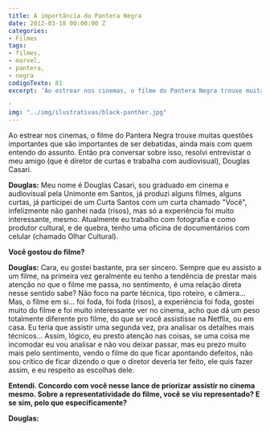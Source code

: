 ```yaml
---
title: A importância do Pantera Negra
date: 2012-03-18 00:00:00 Z
categories:
- Filmes
tags:
- filmes,
- marvel,
- pantera,
- negra
codigoTexto: 81
excerpt: 'Ao estrear nos cinemas, o filme do Pantera Negra trouxe muitas questões importantes que são importantes de ser debatidas, ainda mais com quem entendo do assunto. Então pra conversar sobre isso, resolvi entrevistar o meu amigo...

'
img: "../img/ilustrativas/black-panther.jpg"
---
```


Ao estrear nos cinemas, o filme do Pantera Negra trouxe muitas questões importantes que são importantes de ser debatidas, ainda mais com quem entendo do assunto. Então pra conversar sobre isso, resolvi entrevistar o meu amigo (que é diretor de curtas e trabalha com audiovisual), Douglas Casari.

<b>Douglas:</b> Meu nome é Douglas Casari, sou graduado em cinema e audiovisual pela Unimonte em Santos, já produzi alguns filmes, alguns curtas, já participei de um Curta Santos com um curta chamado "Você", infelizmente não ganhei nada (risos), mas só a experiência foi muito interessante, mesmo. Atualmente eu trabalho com fotografia e como produtor cultural, e de quebra, tenho uma oficina de documentários com celular (chamado Olhar Cultural).

<b>Você gostou do filme?</b>

<b>Douglas:</b> Cara, eu gostei bastante, pra ser sincero. Sempre que eu assisto a um filme, na primeira vez geralmente eu tenho a tendência de prestar mais atenção no que o filme me passa, no sentimento, é uma relação direta nesse sentido sabe? Não foco na parte técnica, tipo roteiro, e câmera... Mas, o filme em si... foi foda, foi foda (risos), a experiência foi foda, gostei muito do filme e foi muito interessante ver no cinema, acho que dá um peso totalmente diferente pro filme, do que se você assistisse na Netflix, ou em casa. Eu teria que assistir uma segunda vez, pra analisar os detalhes mais técnicos... Assim, lógico, eu presto atenção nas coisas, se uma coisa me incomodar eu vou analisar e não vou deixar passar, mas eu prezo muito mais pelo sentimento, vendo o filme do que ficar apontando defeitos, não sou crítico de ficar dizendo o que o diretor deveria ter feito, ele quis fazer assim, e eu respeito as escolhas dele. 

<b>Entendi. Concordo com você nesse lance de priorizar assistir no cinema mesmo. Sobre a representatividade do filme, você se viu representado? E se sim, pelo que especificamente?</b>

<b>Douglas:</b>

